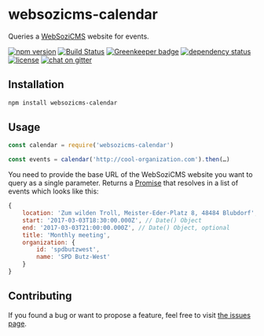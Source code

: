 # websozicms-calendar

Queries a [WebSoziCMS](https://www.websozicms.de) website for events.

[![npm version](https://img.shields.io/npm/v/websozicms-calendar.svg)](https://www.npmjs.com/package/websozicms-calendar)
[![Build Status](https://travis-ci.org/juliuste/websozicms-calendar.svg?branch=master)](https://travis-ci.org/juliuste/websozicms-calendar)
[![Greenkeeper badge](https://badges.greenkeeper.io/juliuste/websozicms-calendar.svg)](https://greenkeeper.io/)
[![dependency status](https://img.shields.io/david/juliuste/websozicms-calendar.svg)](https://david-dm.org/juliuste/websozicms-calendar)
[![license](https://img.shields.io/github/license/juliuste/websozicms-calendar.svg?style=flat)](license)
[![chat on gitter](https://badges.gitter.im/juliuste.svg)](https://gitter.im/juliuste)


## Installation

```bash
npm install websozicms-calendar
```

## Usage

```js
const calendar = require('websozicms-calendar')

const events = calendar('http://cool-organization.com').then(…)
```

You need to provide the base URL of the WebSoziCMS website you want to query as a single parameter. Returns a [Promise](https://developer.mozilla.org/en-US/docs/Web/JavaScript/Reference/Global_Objects/promise) that resolves in a list of events which looks like this:

```js
{
	location: 'Zum wilden Troll, Meister-Eder-Platz 8, 48484 Blubdorf', // optional
	start: '2017-03-03T18:30:00.000Z', // Date() Object
	end: '2017-03-03T21:00:00.000Z', // Date() Object, optional
	title: 'Monthly meeting',
	organization: {
		id: 'spdbutzwest',
		name: 'SPD Butz-West'
	}
}
```

## Contributing

If you found a bug or want to propose a feature, feel free to visit [the issues page](https://github.com/juliuste/websozicms-calendar/issues).
